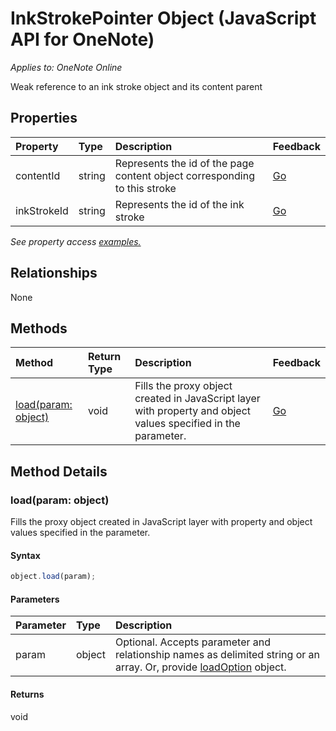 # InkStrokePointer Object (JavaScript API for OneNote)

_Applies to: OneNote Online_  


Weak reference to an ink stroke object and its content parent

## Properties

| Property	   | Type	|Description|Feedback|
|:---------------|:--------|:----------|:-------|
|contentId|string|Represents the id of the page content object corresponding to this stroke|[Go](https://github.com/OfficeDev/office-js-docs/issues/new?title=OneNote-inkStrokePointer-contentId)|
|inkStrokeId|string|Represents the id of the ink stroke|[Go](https://github.com/OfficeDev/office-js-docs/issues/new?title=OneNote-inkStrokePointer-inkStrokeId)|

_See property access [examples.](#property-access-examples)_

## Relationships
None


## Methods

| Method		   | Return Type	|Description| Feedback|
|:---------------|:--------|:----------|:-------|
|[load(param: object)](#loadparam-object)|void|Fills the proxy object created in JavaScript layer with property and object values specified in the parameter.|[Go](https://github.com/OfficeDev/office-js-docs/issues/new?title=OneNote-inkStrokePointer-load)|

## Method Details


### load(param: object)
Fills the proxy object created in JavaScript layer with property and object values specified in the parameter.

#### Syntax
```js
object.load(param);
```

#### Parameters
| Parameter	   | Type	|Description|
|:---------------|:--------|:----------|
|param|object|Optional. Accepts parameter and relationship names as delimited string or an array. Or, provide [loadOption](loadoption.md) object.|

#### Returns
void
